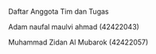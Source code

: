 Daftar Anggota Tim dan Tugas 


Adam naufal maulvi ahmad (42422043)

Muhammad Zidan Al Mubarok (42422057)
